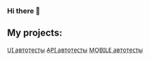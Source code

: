 ### Hi there 👋

## My projects:

<a target="_blank" href="https://github.com/Goddartable/qa_guru_21_DIPLOM_UI">U̲I̲ ̲а̲в̲т̲о̲т̲е̲с̲т̲ы̲</a>
<a target="_blank" href="https://github.com/Goddartable/qa_guru_21_DIPLOM_API">A̲P̲I̲ ̲а̲в̲т̲о̲т̲е̲с̲т̲ы̲</a>
<a target="_blank" href="https://github.com/Goddartable/qa_guru_21_DIPLOM_MOBILE">M̲O̲B̲I̲L̲E̲ ̲а̲в̲т̲о̲т̲е̲с̲т̲ы̲</a>



<!--
**Goddartable/Goddartable** is a ✨ _special_ ✨ repository because its `README.md` (this file) appears on your GitHub profile.

Here are some ideas to get you started:

- 🔭 I’m currently working on ...
- 🌱 I’m currently learning ...
- 👯 I’m looking to collaborate on ...
- 🤔 I’m looking for help with ...
- 💬 Ask me about ...
- 📫 How to reach me: ...
- 😄 Pronouns: ...
- ⚡ Fun fact: ...
-->
